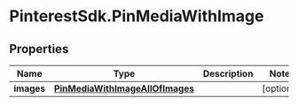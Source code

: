 # PinterestSdk.PinMediaWithImage

## Properties

Name | Type | Description | Notes
------------ | ------------- | ------------- | -------------
**images** | [**PinMediaWithImageAllOfImages**](PinMediaWithImageAllOfImages.md) |  | [optional] 


